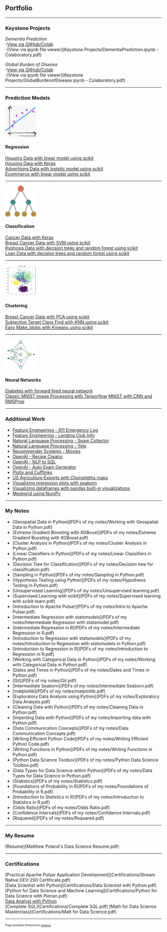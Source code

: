## Portfolio

---

### Keystone Projects

*Dementia Prediction*  
-[View via GitHub/Colab](https://github.com/mattpolands/Dementia-Prediction/blob/main/DementiaPrediction.ipynb)  
-[View via ipynb file viewer](Keystone Projects/DementiaPrediction.ipynb - Colaboratory.pdf)  

*Global Burden of Disease*  
-[View via GitHub/Colab](https://github.com/mattpolands/GlobalBurdenDisease/blob/main/GlobalBurdenofDisease.ipynb)  
-[View via ipynb file viewer](Keystone Projects/GlobalBurdenofDisease.ipynb - Colaboratory.pdf)  

---

### Prediction Models

<img src="images/Linearreg%20png.png?raw=true" width="100" height="100"/><br>
#### Regression
[Housing Data with linear model using scikit](https://gist.github.com/mattpolands/2c3c31751aed43f4987c8ddbd4e56aa7)  
[Housing Data with Keras](https://gist.github.com/mattpolands/846a338e2d705baeac3346ce8dae73e3)  
[Advertising Data with logistic model using scikit](https://gist.github.com/mattpolands/6125d2ca2d324888142d2f21f130bc64)  
[Ecommerce with linear model using scikit](https://gist.github.com/mattpolands/39f9a2489abf04c8419c28579042852e)

---
<img src="images/Classification png.png?raw=true" width="100" height="100"/><br>
#### Classification
[Cancer Data with Keras](https://gist.github.com/mattpolands/203cfb84bf68aa6fe16beafbba74c863)  
[Breast Cancer Data with SVM using scikit](https://gist.github.com/mattpolands/a857b23805e38bfd67fd94dda10723d1)  
[Kyphosis Data with decision trees and random forest using scikit](https://gist.github.com/mattpolands/b2910bd33579b213de2f9a9673321e36)  
[Loan Data with decision trees and random forest using scikit](https://gist.github.com/mattpolands/13fa7d2d8e6195c41ee9b29cef2897dd)

---
<img src="images/Clustering png.png?raw=true" width="100" height="100"/><br>
#### Clustering
[Breast Cancer Data with PCA using scikit](https://gist.github.com/mattpolands/30d4b3f44610b2f78cf31d8bbf2dd073)    
[Subjective Target Class Find with KNN using scikit](https://gist.github.com/mattpolands/cd3339d0a503d53a2d5c1d4c6b131405)  
[Easy Make_blobs with Kmeans using scikit](https://gist.github.com/mattpolands/032a504e81265bc03d665d07aed3f0b6)  

---
<img src="images/Neural Net png.png?raw=true" width="100" height="100"/><br>
#### Neural Networks
[Diabetes with forward feed neural network](https://gist.github.com/mattpolands/e1564fbefaec696cd31e0ec06d8ed08b)  
[Classic MNIST Image Processing with Tensorflow](https://gist.github.com/mattpolands/19a0e2baba1d3d585a29c01d47b64274)
[MNIST with CNN and RMSProp](https://gist.github.com/mattpolands/a89b80118372c7e40a003de53a109a5a)

---

### Additional Work

- [Feature Engineering - 911 Emergency Log](https://gist.github.com/mattpolands/59580bee362ff640c8856e56d7cc732a)
- [Feature Engineering - Lending Club Info](https://gist.github.com/mattpolands/8a6d1000693d3a445c103e029417cd29)
- [Natural Language Processing - Spam Collector](https://gist.github.com/mattpolands/b03551b5255967ff567ef427da47b585)
- [Natural Language Processing - Yelp](https://gist.github.com/mattpolands/f735b98d357efbfe3b14c275d14289a7)  
- [Recommender Systems - Movies](https://gist.github.com/mattpolands/d63781dbf72be44b573911f5c63fe408)
- [OpenAI - Recipe Creator](https://gist.github.com/mattpolands/99fcc86f2e98a1b6b63d034d4ab72751)
- [OpenAI - NLP to SQL](https://gist.github.com/mattpolands/9c50a0349b417b15116be0d198533acb)
- [OpenAI - Auto Exam Generator](https://gist.github.com/mattpolands/b67ed3ac726ef47fb53c83d6456bd5cb)
- [Plotly and Cufflinks](https://gist.github.com/mattpolands/c502fb6ca48cedbf19a7ef4becd0d85d)  
- [US Agriculture Exports with Choropleths maps](https://gist.github.com/mattpolands/921ba88682cc0ed3b9ff4e81cea101e9)  
- [Visualizing regression plots with seaborn](https://gist.github.com/mattpolands/d14d7a3bb1e0bc20d1549dffa87938af)  
- [Visualizing dataframes with pandas built-in visualizations](https://gist.github.com/mattpolands/4483646d8d7eff2f831ce6d66b3f03c1)
- [Meshgrid using NumPy](https://gist.github.com/mattpolands/64f154f60acd4942e14e882062edbfd8)

---
### My Notes
- [Geospatial Data in Python](PDFs of my notes/Working with Geospatial Data in Python.pdf)   
- [Extreme Gradient Boosting with XGBoost](PDFs of my notes/Extreme Gradient Boosting with XGBoost.pdf)  
- [Cluster Analysis in Python](PDFs of my notes/Cluster Analysis in Python.pdf)   
- [Linear Classifiers in Python](PDFs of my notes/Linear Classifiers in Python.pdf)  
- [Decision Tree for Classification](PDFs of my notes/Decision tree for classification.pdf)  
- [Sampling in Python](PDFs of my notes/Sampling in Python.pdf)  
- [Hypothesis Testing using Python](PDFs of my notes/Hypothesis Testing in Python.pdf)  
- [Unsupervised Learning](PDFs of my notes/Unsupervised learning.pdf)  
- [Supervised Learning with scikit](PDFs of my notes/Supervised learning with scikit-learn.pdf)
- [Introduction to Apache Pulsar](PDFs of my notes/Intro to Apache Pulsar.pdf)  
- [Intermediate Regression with statsmodels](PDFs of my notes/Intermediate Regression with statsmodel.pdf)
- [Intermediate Regression in R](PDFs of my notes/Intermediate Regression in R.pdf)  
- [Introduction to Regression with statsmodels](PDFs of my notes/Introduction to Regression with statsmodels in Python.pdf)
- [Introduction to Regression in R](PDFs of my notes/Introduction to Regression in R.pdf)  
- [Working with Categorical Data in Python](PDFs of my notes/Working with Categorical Data in Python.pdf)  
- [Dates and Times in Python](PDFs of my notes/Dates and Times in Python.pdf)  
- [Git](PDFs of my notes/Git.pdf)  
- [Intermediate Seaborn](PDFs of my notes/Intermediate Seaborn.pdf)  
- [matplotlib](PDFs of my notes/matplotlib.pdf)  
- [Exploratory Data Analysis using Python](PDFs of my notes/Exploratory Data Analysis.pdf)  
- [Cleaning Data with Python](PDFs of my notes/Cleaning Data in Python.pdf)  
- [Importing Data with Python](PDFs of my notes/Importing data with Python.pdf)  
- [Data Communication Concepts](PDFs of my notes/Data Communication Concepts.pdf)  
- [Writing Efficient Python Code](PDFs of my notes/Writing Efficient Python Code.pdf)  
- [Writing Functions in Python](PDFs of my notes/Writing Functions in Python.pdf)  
- [Python Data Science Toolbox](PDFs of my notes/Python Data Science Toolbox.pdf)  
- [Data Types for Data Science within Python](PDFs of my notes/Data Types for Data Science in Python.pdf)  
- [Statistics](PDFs of my notes/Statistics.pdf)
- [Foundations of Probability in R](PDFs of my notes/Foundations of Probability in R.pdf)  
- [Introduction to Statistics in R](PDFs of my notes/Introduction to Statistics in R.pdf)  
- [Odds Ratio](PDFs of my notes/Odds Ratio.pdf)  
- [Confidence Intervals](PDFs of my notes/Confidence Intervals.pdf)  
- [Rsquared](PDFs of my notes/Rsquared.pdf) 

---
### My Resume
[Resume](Matthew Poland's Data Science Resume.pdf)

---
### Certifications
[Practical Apache Pulsar Application Development](Certifications/Stream Native DEV-200 Certificate.pdf)  
[Data Scientist with Python](Certifications/Data Scientist with Python.pdf)  
[Python for Data Science and Machine Learning](Certifications/Python for Data Science with Pierian.pdf)  
[Data Analyst with Python](Certifications/certificate.pdf)  
[Complete SQL](Certifications/Complete SQL.pdf)
[Math for Data Science Masterclass](Certifications/Matt for Data Science.pdf)  





---
<p style="font-size:9px">Page template forked from <a href="https://github.com/evanca/quick-portfolio">evanca</a></p>
<!-- Remove above link if you don't want to attibute -->
